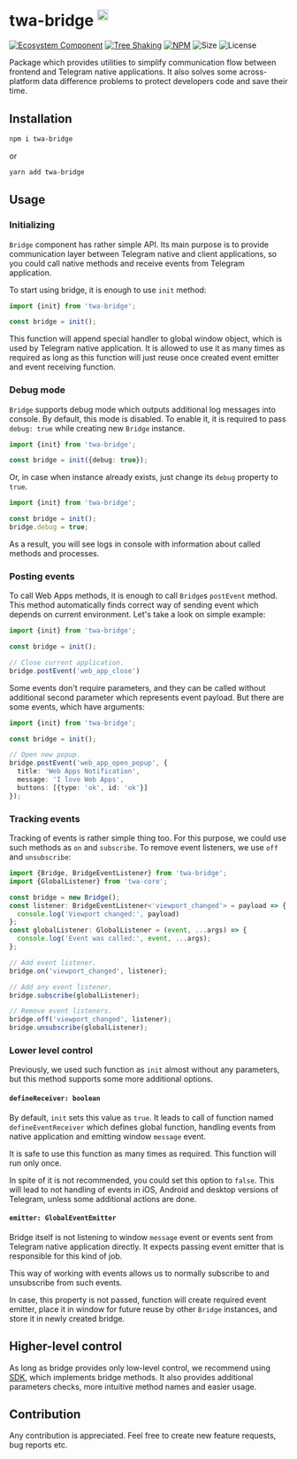# twa-bridge <sup><img src="https://static.npmjs.com/255a118f56f5346b97e56325a1217a16.svg" alt="ts" width="20"/></sup>

[npm-badge]: https://img.shields.io/npm/v/twa-bridge?logo=npm

[npm-link]: https://npmjs.com/package/twa-bridge

[size-badge]: https://img.shields.io/bundlephobia/minzip/twa-bridge

[license-badge]: https://img.shields.io/github/license/telegram-web-apps/bridge

[tree-shaking-badge]: https://img.shields.io/badge/Tree%20Shaking-enabled-success

[tree-shaking-link]: https://webpack.js.org/guides/tree-shaking/

[gh-org-badge]: https://img.shields.io/badge/-Ecosystem_Component-%23555?logo=github

[gh-org-link]: https://github.com/Telegram-Web-Apps

[![Ecosystem Component][gh-org-badge]][gh-org-link]
[![Tree Shaking][tree-shaking-badge]][tree-shaking-link]
[![NPM][npm-badge]][npm-link]
![Size][size-badge]
![License][license-badge]

Package which provides utilities to simplify communication flow between
frontend and Telegram native applications. It also solves some across-platform
data difference problems to protect developers code and save their time.

## Installation

```bash 
npm i twa-bridge
```

or

```bash  
yarn add twa-bridge
```

## Usage

### Initializing

`Bridge` component has rather simple API. Its main purpose is to provide
communication layer between Telegram native and client applications, so you
could call native methods and receive events from Telegram application.

To start using bridge, it is enough to use `init` method:

```typescript
import {init} from 'twa-bridge';

const bridge = init();
```

This function will append special handler to global window object, which is
used by Telegram native application. It is allowed to use it as many times
as required as long as this function will just reuse once created event emitter
and event receiving function.

### Debug mode

`Bridge` supports debug mode which outputs additional log messages into console.
By default, this mode is disabled. To enable it, it is required to pass
`debug: true` while creating new `Bridge` instance.

```typescript
import {init} from 'twa-bridge';

const bridge = init({debug: true});
```

Or, in case when instance already exists, just change its `debug` property
to `true`.

```typescript
import {init} from 'twa-bridge';

const bridge = init();
bridge.debug = true;
```

As a result, you will see logs in console with information about called
methods and processes.

### Posting events

To call Web Apps methods, it is enough to call `Bridge`s `postEvent` method.
This method automatically finds correct way of sending event which depends
on current environment. Let's take a look on simple example:

```typescript
import {init} from 'twa-bridge';

const bridge = init();

// Close current application.
bridge.postEvent('web_app_close')
```

Some events don't require parameters, and they can be called without additional
second parameter which represents event payload. But there are some events,
which have arguments:

```typescript
import {init} from 'twa-bridge';

const bridge = init();

// Open new popup.
bridge.postEvent('web_app_open_popup', {
  title: 'Web Apps Notification',
  message: 'I love Web Apps',
  buttons: [{type: 'ok', id: 'ok'}]
});
```

### Tracking events

Tracking of events is rather simple thing too. For this purpose, we could
use such methods as `on` and `subscribe`. To remove event listeners, we
use `off` and `unsubscribe`:

```typescript
import {Bridge, BridgeEventListener} from 'twa-bridge';
import {GlobalListener} from 'twa-core';

const bridge = new Bridge();
const listener: BridgeEventListener<'viewport_changed'> = payload => {
  console.log('Viewport changed:', payload)
};
const globalListener: GlobalListener = (event, ...args) => {
  console.log('Event was called:', event, ...args);
};

// Add event listener.
bridge.on('viewport_changed', listener);

// Add any event listener.
bridge.subscribe(globalListener);

// Remove event listeners.
bridge.off('viewport_changed', listener);
bridge.unsubscribe(globalListener);
```

### Lower level control

Previously, we used such function as `init` almost without any parameters,
but this method supports some more additional options.

#### `defineReceiver: boolean`

By default, `init` sets this value as `true`. It leads to call of function
named `defineEventReceiver` which defines global function, handling events
from native application and emitting window `message` event.

It is safe to use this function as many times as required. This function
will run only once.

In spite of it is not recommended, you could set this option to `false`.
This will lead to not handling of events in iOS, Android and desktop
versions of Telegram, unless some additional actions are done.

#### `emitter: GlobalEventEmitter`

Bridge itself is not listening to window `message` event or events sent
from Telegram native application directly. It expects passing event emitter
that is responsible for this kind of job.

This way of working with events allows us to normally subscribe to and
unsubscribe from such events.

In case, this property is not passed, function will create required event
emitter, place it in window for future reuse by other `Bridge` instances,
and store it in newly created bridge.

## Higher-level control

As long as bridge provides only low-level control, we recommend using
[SDK](https://github.com/Telegram-Web-Apps/client-sdk), which implements
bridge methods. It also provides additional parameters checks, more intuitive
method names and easier usage.

## Contribution

Any contribution is appreciated. Feel free to create new feature requests, bug
reports etc.
